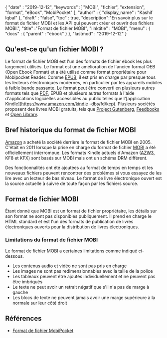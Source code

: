 {
  "date" : "2019-12-12",
  "keywords" :[ "MOBI", "fichier", "extension", "format", "eBook", "MobiPocket" ],
  "author" : {
    "display_name" : "Kashif Iqbal"
},
  "draft" : "false",
  "toc" : true,
  "description":"En savoir plus sur le format de fichier MOBI et les API qui peuvent créer et ouvrir des fichiers MOBI.",
  "title" :"Format de fichier MOBI",
  "linktitle" : "MOBI",
  "menu" : {
    "docs" : {
      "parent" : "ebook"
}
},
  "lastmod" : "2019-12-12"
}

## Qu'est-ce qu'un fichier MOBI ?

Le format de fichier MOBI est l'un des formats de fichier ebook les plus largement utilisés. Le format est une amélioration de l'ancien format OEB (Open Ebook Format) et a été utilisé comme format propriétaire pour Mobipocket Reader. Comme [EPUB](/fr/ebook/epub/), il est pris en charge par presque tous les lecteurs électroniques modernes, en particulier par les appareils mobiles à faible bande passante. Le format peut être converti en plusieurs autres formats tels que [PDF](/fr/pdf/), EPUB et plusieurs autres formats à l'aide d'applications logicielles accessibles au public telles que l'[application Kindle](https://www.amazon.com/kindle -dbs/fd/kcp). Plusieurs sociétés proposent des livres MOBI gratuits, tels que [Project Gutenberg](https://www.gutenberg.org/), [Feedbooks](http://www.feedbooks.com/) et [Open Library]( https://openlibrary.org/).

## Bref historique du format de fichier MOBI

[Amazon](https://www.amazon.com) a acheté la société derrière le format de fichier MOBI en 2005. C'était en 2011 lorsque la prise en charge du format de fichier [MOBI](/fr/ebook/mobi/) a été officiellement interrompue. Les formats Kindle actuels d'Amazon ([AZW3](/fr/ebook/azw3/), KF8 et KFX) sont basés sur MOBI mais ont un schéma DRM différent.

Des fonctionnalités ont été ajoutées au format de temps en temps et les nouveaux fichiers peuvent rencontrer des problèmes si vous essayez de les lire avec un lecteur de bas niveau. Le format de livre électronique ouvert est la source actuelle à suivre de toute façon par les fichiers source.

## Format de fichier MOBI

Étant donné que MOBI est un format de fichier propriétaire, les détails sur son format ne sont pas disponibles publiquement. Il prend en charge le HTML standard et est l'un des formats de publication de livres électroniques ouverts pour la distribution de livres électroniques.

### Limitations du format de fichier MOBI

Le format de fichier MOBI a certaines limitations comme indiqué ci-dessous.

* Les contenus audio et vidéo ne sont pas pris en charge
* Les images ne sont pas redimensionnables avec la taille de la police
* Les tableaux peuvent être ajoutés individuellement et ne peuvent pas être imbriqués
* Le texte ne peut avoir un retrait négatif que s'il n'a pas de marge à gauche
* Les blocs de texte ne peuvent jamais avoir une marge supérieure à la normale sur leur côté droit

## Références

* [Format de fichier MobiPocket](https://www.loc.gov/preservation/digital/formats/fdd/fdd000472.shtml)

